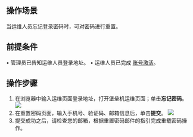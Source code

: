 ## 操作场景
当运维人员忘记登录密码时，可对密码进行重置。

## 前提条件
•	管理员已告知运维人员登录地址。
•	运维人员已完成 [账号激活](https://cloud.tencent.com/document/product/1025/55183#step2)。

## 操作步骤
1. 在浏览器中输入运维页面登录地址，打开堡垒机运维页面；单击**忘记密码**。
![](https://qcloudimg.tencent-cloud.cn/raw/6d122351fff8fb51908e05072379682a.png)
2. 在重置密码页面，输入手机号、验证码、邮箱信息后，单击**提交**。
![](https://qcloudimg.tencent-cloud.cn/raw/53b291311cc56bd0f631a2365bea1ffa.png)
3. 提交成功之后，请检查您的邮箱，根据重置密码邮件的指引完成重载密码操作。
